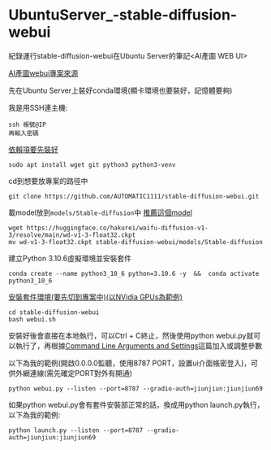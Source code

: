 # UbuntuServer_-stable-diffusion-webui
紀錄運行stable-diffusion-webui在Ubuntu Server的筆記<AI產圖 WEB UI>

[AI產圖webui專案來源](https://github.com/AUTOMATIC1111/stable-diffusion-webui)

先在Ubuntu Server上裝好conda環境(顯卡環境也要裝好，記憶體要夠)

我是用SSH連主機:
```
ssh 帳號@IP
再輸入密碼
```

[依賴項要先裝好](https://github.com/AUTOMATIC1111/stable-diffusion-webui/wiki/Dependencies)
```
sudo apt install wget git python3 python3-venv
```

cd到想要放專案的路徑中
```
git clone https://github.com/AUTOMATIC1111/stable-diffusion-webui.git
```

載model放到`models/Stable-diffusion`中
[推薦這個model](https://huggingface.co/hakurei/waifu-diffusion-v1-3/resolve/main/wd-v1-3-float32.ckpt)
```
wget https://huggingface.co/hakurei/waifu-diffusion-v1-3/resolve/main/wd-v1-3-float32.ckpt
mv wd-v1-3-float32.ckpt stable-diffusion-webui/models/Stable-diffusion
```

建立Python 3.10.6虛擬環境並安裝套件
```
conda create --name python3_10_6 python=3.10.6 -y  &&  conda activate python3_10_6
```

[安裝套件環境(要先切到專案中)(以NVidia GPUs為範例)](https://github.com/AUTOMATIC1111/stable-diffusion-webui/wiki/Install-and-Run-on-NVidia-GPUs)
```
cd stable-diffusion-webui
bash webui.sh
```

安裝好後會直接在本地執行，可以Ctrl + C終止，然後使用python webui.py就可以執行了，再根據[Command Line Arguments and Settings](https://github.com/AUTOMATIC1111/stable-diffusion-webui/wiki/Command-Line-Arguments-and-Settings#running-online)這篇加入或調整參數

以下為我的範例(開啟0.0.0.0監聽，使用8787 PORT，設置ui介面帳密登入)，可供外網連線(需先確定PORT對外有開通)
```
python webui.py --listen --port=8787 --gradio-auth=jiunjiun:jiunjiun69
```

如果python webui.py會有套件安裝部正常的話，換成用python launch.py執行，以下為我的範例:
```
python launch.py --listen --port=8787 --gradio-auth=jiunjiun:jiunjiun69
```
